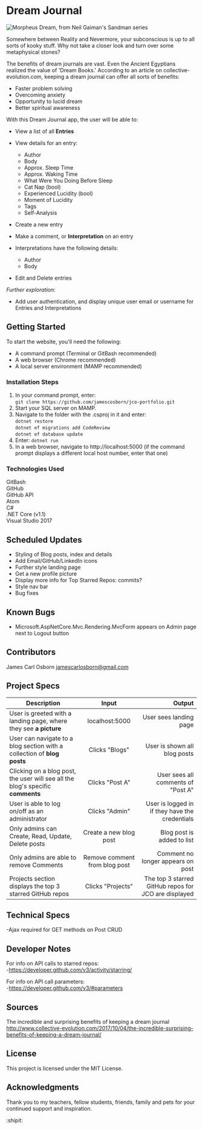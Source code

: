 # Dream Journal

![Morpheus Dream, from Neil Gaiman's Sandman series](https://nerdist.com/wp-content/uploads/2017/04/663307.jpg)

Somewhere between Reality and Nevermore, your subconscious is up to all sorts of kooky stuff. Why not take a closer look and turn over some metaphysical stones?

The benefits of dream journals are vast. Even the Ancient Egyptians realized the value of 'Dream Books.' According to an article on collective-evolution.com, keeping a dream journal can offer all sorts of benefits:

* Faster problem solving
* Overcoming anxiety
* Opportunity to lucid dream
* Better spiritual awareness

With this Dream Journal app, the user will be able to:

* View a list of all __Entries__
* View details for an entry:   
  * Author  
  * Body  
  * Approx. Sleep Time  
  * Approx. Waking Time  
  * What Were You Doing Before Sleep  
  * Cat Nap (bool)  
  * Experienced Lucidity (bool)  
  * Moment of Lucidity  
  * Tags  
  * Self-Analysis  


* Create a new entry
* Make a comment, or __Interpretation__ on an entry
* Interpretations have the following details:  
  * Author  
  * Body


* Edit and Delete entries  

_Further exploration:_

* Add user authentication, and display unique user email or username for Entries and Interpretations

## Getting Started

To start the website, you'll need the following:

* A command prompt (Terminal or GitBash recommended)
* A web browser (Chrome recommended)
* A local server environment (MAMP recommended)

### Installation Steps

1. In your command prompt, enter:  
  `git clone https://github.com/jamescosborn/jco-portfolio.git`
2. Start your SQL server on MAMP.
3. Navigate to the folder with the .csproj in it and enter:   
`dotnet restore`  
`dotnet ef migrations add CodeReview`     
`dotnet ef database update`  
4. Enter:  `dotnet run`
5. In a web browser, navigate to http://localhost:5000 (if the command prompt displays a different local host number, enter that one)

### Technologies Used

GitBash  
GitHub   
GitHub API  
Atom   
C#  
.NET Core (v1.1)  
Visual Studio 2017  

## Scheduled Updates

* Styling of Blog posts, index and details
* Add Email/GitHub/LinkedIn icons
* Further style landing page
* Get a new profile picture  
* Display more info for Top Starred Repos: commits?
* Style nav bar
* Bug fixes

## Known Bugs

* Microsoft.AspNetCore.Mvc.Rendering.MvcForm appears on Admin page next to Logout button

## Contributors

James Carl Osborn
jamescarlosborn@gmail.com  

## Project Specs

| Description        | Input           | Output  |
| ------------- |:-------------:| -----:|
| User is greeted with a landing page, where they see __a picture__       | localhost:5000       | User sees landing page    |
| User can navigate to a blog section with a collection of __blog posts__       | Clicks "Blogs"       | User is shown all blog posts    |
| Clicking on a blog post, the user will see all the blog's specific __comments__       | Clicks "Post A"       | User sees all comments of "Post A"    |
| User is able to log on/off as an administrator | Clicks "Admin" | User is logged in if they have the credentials |
| Only admins can Create, Read, Update, Delete posts | Create a new blog post | Blog post is added to list |
| Only admins are able to remove Comments | Remove comment from blog post | Comment no longer appears on post |
| Projects section displays the top 3 starred GitHub repos | Clicks "Projects" | The top 3 starred GitHub repos for JCO are displayed  |

## Technical Specs
-Ajax required for GET methods on Post CRUD

## Developer Notes  
For info on API calls to starred repos:   
-https://developer.github.com/v3/activity/starring/  

For info on API call parameters:  
-https://developer.github.com/v3/#parameters  

## Sources

The incredible and surprising benefits of keeping a dream journal  
http://www.collective-evolution.com/2017/10/04/the-incredible-surprising-benefits-of-keeping-a-dream-journal/

## License

This project is licensed under the MIT License.

## Acknowledgments

Thank you to my teachers, fellow students, friends, family and pets for your continued support and inspiration.  

:shipit:
